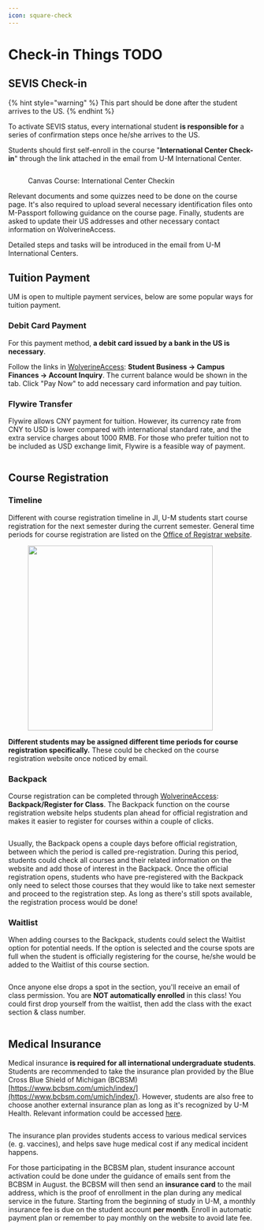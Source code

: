 ```yaml
---
icon: square-check
---
```


# Check-in Things TODO

## SEVIS Check-in

{% hint style="warning" %}
This part should be done after the student arrives to the US.
{% endhint %}

To activate SEVIS status, every international student **is responsible for** a series of confirmation steps once he/she arrives to the US.

Students should first self-enroll in the course "**International Center Check-in**" through the link attached in the email from U-M International Center.

<figure><img src="../.gitbook/assets/SEVIS_check_in_course_page.jpg" alt=""><figcaption><p>Canvas Course: International Center Checkin</p></figcaption></figure>

Relevant documents and some quizzes need to be done on the course page. It's also required to upload several necessary identification files onto M-Passport following guidance on the course page. Finally, students are asked to update their US addresses and other necessary contact information on WolverineAccess.

Detailed steps and tasks will be introduced in the email from U-M International Centers.

## Tuition Payment

UM is open to multiple payment services, below are some popular ways for tuition payment.

### Debit Card Payment

For this payment method, **a debit card issued by a bank in the US is necessary**.

Follow the links in [WolverineAccess](https://wolverineaccess.umich.edu/): **Student Business -> Campus Finances -> Account Inquiry**. The current balance would be shown in the tab. Click "Pay Now" to add necessary card information and pay tuition.

### Flywire Transfer

Flywire allows CNY payment for tuition. However, its currency rate from CNY to USD is lower compared with international standard rate, and the extra service charges about 1000 RMB. For those who prefer tuition not to be included as USD exchange limit, Flywire is a feasible way of payment.

<figure><img src="../.gitbook/assets/image (8).png" alt=""><figcaption></figcaption></figure>

## Course Registration

### Timeline

Different with course registration timeline in JI, U-M students start course registration for the next semester during the current semester. General time periods for course registration are listed on the [Office of Registrar website](https://ro.umich.edu/faculty-staff/curriculum).

<figure><img src="../.gitbook/assets/course_registration_guideline.png" alt="" width="375"><figcaption></figcaption></figure>

**Different students may be assigned different time periods for course registration specifically.** These could be checked on the course registration website once noticed by email.

### Backpack

Course registration can be completed through [WolverineAccess](https://wolverineaccess.umich.edu/): **Backpack/Register for Class**. The Backpack function on the course registration website helps students plan ahead for official registration and makes it easier to register for courses within a couple of clicks.

<figure><img src="../.gitbook/assets/image (9).png" alt=""><figcaption></figcaption></figure>

Usually, the Backpack opens a couple days before official registration, between which the period is called pre-registration. During this period, students could check all courses and their related information on the website and add those of interest in the Backpack. Once the official registration opens, students who have pre-registered with the Backpack only need to select those courses that they would like to take next semester and proceed to the registration step. As long as there's still spots available, the registration process would be done!

### Waitlist

When adding courses to the Backpack, students could select the Waitlist option for potential needs. If the option is selected and the course spots are full when the student is officially registering for the course, he/she would be added to the Waitlist of this course section.

<figure><img src="../.gitbook/assets/image (10).png" alt=""><figcaption></figcaption></figure>

Once anyone else drops a spot in the section, you'll receive an email of class permission. You are **NOT automatically enrolled** in this class! You could first drop yourself from the waitlist, then add the class with the exact section & class number.

<figure><img src="../.gitbook/assets/Screenshot 2025-02-09 at 4.30.45 PM.png" alt=""><figcaption></figcaption></figure>

## Medical Insurance

Medical insurance **is required for all international undergraduate students**. Students are recommended to take the insurance plan provided by the Blue Cross Blue Shield of Michigan (BCBSM) [https://www.bcbsm.com/umich/index/](https://www.bcbsm.com/umich/index/). However, students are also free to choose another external insurance plan as long as it's recognized by U-M Health. Relevant information could be accessed [here](https://www.uofmhealth.org/patient-visitor-guide/insurance).

<figure><img src="../.gitbook/assets/image (15).png" alt=""><figcaption></figcaption></figure>

The insurance plan provides students access to various medical services (e. g. vaccines), and helps save huge medical cost if any medical incident happens.

For those participating in the BCBSM plan, student insurance account activation could be done under the guidance of emails sent from the BCBSM in August. the BCBSM will then send an **insurance card** to the mail address, which is the proof of enrollment in the plan during any medical service in the future. Starting from the beginning of study in U-M, a monthly insurance fee is due on the student account **per month**. Enroll in automatic payment plan or remember to pay monthly on the website to avoid late fee.

